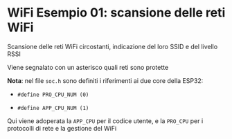 # WiFi Esempio 01: scansione delle reti WiFi

Scansione delle reti WiFi circostanti, indicazione del loro SSID e del livello RSSI

Viene segnalato con un asterisco quali reti sono protette

__Nota__: nel file `soc.h` sono definiti i riferimenti ai due core della ESP32:
* `#define PRO_CPU_NUM (0)`

* `#define APP_CPU_NUM (1)`

Qui viene adoperata la `APP_CPU` per il codice utente, e la `PRO_CPU` per i protocolli di rete e la gestione del WiFi
